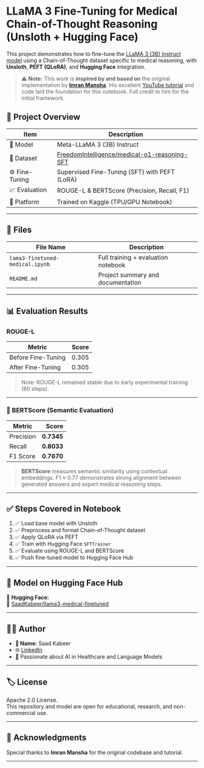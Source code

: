 # LLaMA 3 Fine-Tuning for Medical Chain-of-Thought Reasoning (Unsloth + Hugging Face)

This project demonstrates how to fine-tune the [LLaMA 3 (3B) Instruct model](https://huggingface.co/meta-llama/Meta-Llama-3-3B-Instruct) using a Chain-of-Thought dataset specific to medical reasoning, with **Unsloth**, **PEFT (QLoRA)**, and **Hugging Face** integration.

> ⚠️ **Note:** This work is **inspired by and based on** the original implementation by [**Imran Mansha**](https://www.youtube.com/@imransdatalab). His excellent [YouTube tutorial](https://www.youtube.com/watch?v=ogoe71cpUe4) and code laid the foundation for this notebook. Full credit to him for the initial framework.



## 🚀 Project Overview

| Item            | Description |
|-----------------|-------------|
| 🧠 Model         | Meta-LLaMA 3 (3B) Instruct |
| 🔬 Dataset       | [FreedomIntelligence/medical-o1-reasoning-SFT](https://huggingface.co/datasets/FreedomIntelligence/medical-o1-reasoning-SFT) |
| ⚙️ Fine-Tuning   | Supervised Fine-Tuning (SFT) with PEFT (LoRA) |
| 📈 Evaluation    | ROUGE-L & BERTScore (Precision, Recall, F1) |
| 🧪 Platform      | Trained on Kaggle (TPU/GPU Notebook) |

---




## 📁 Files

| File Name | Description |
|-----------|-------------|
| `lama3-finetuned-medical.ipynb` | Full training + evaluation notebook |
| `README.md` | Project summary and documentation |

---

## 📊 Evaluation Results

### ROUGE-L

| Metric               | Score  |
|----------------------|--------|
| Before Fine-Tuning   | 0.305  |
| After Fine-Tuning    | 0.305  |

> Note: ROUGE-L remained stable due to early experimental training (60 steps).

---

### 🧪 BERTScore (Semantic Evaluation)

| Metric     | Score   |
|------------|--------:|
| Precision  | **0.7345** |
| Recall     | **0.8033** |
| F1 Score   | **0.7670** |

> **BERTScore** measures semantic similarity using contextual embeddings. F1 ≈ 0.77 demonstrates strong alignment between generated answers and expert medical reasoning steps.

---

## ✅ Steps Covered in Notebook

1. ✅ Load base model with Unsloth
2. ✅ Preprocess and format Chain-of-Thought dataset
3. ✅ Apply QLoRA via PEFT
4. ✅ Train with Hugging Face `SFTTrainer`
5. ✅ Evaluate using ROUGE-L and BERTScore
6. ✅ Push fine-tuned model to Hugging Face Hub

---

## 🤖 Model on Hugging Face Hub

📌 **Hugging Face:**  
🔗 [SaadKabeer/llama3-medical-finetuned](https://huggingface.co/SaadKabeer/llama3-medical-finetuned)

---

## 👨‍💻 Author

- **👤 Name:** Saad Kabeer  
- 🌐 [LinkedIn](https://www.linkedin.com/in/saad-kabeer-ai/)  
- 🧠 Passionate about AI in Healthcare and Language Models  

---

## 🏷️ License

Apache 2.0 License.  
This repository and model are open for educational, research, and non-commercial use.

---

## 🙏 Acknowledgments

Special thanks to **Imran Mansha** for the original codebase and tutorial.

---

